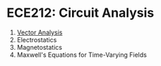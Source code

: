 # ECE212: Circuit Analysis
1. [Vector Analysis](/ECE221/3_VectorAnalysis.pdf)
2. Electrostatics
3. Magnetostatics
4. Maxwell's Equations for Time-Varying Fields